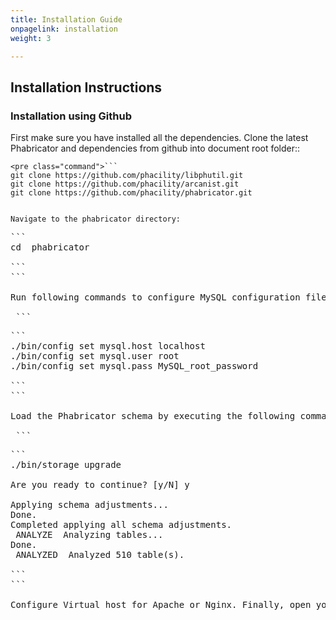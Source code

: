 ```yaml
---
title: Installation Guide
onpagelink: installation
weight: 3

---
```


Installation Instructions
-------------------------

### Installation using Github

First make sure you have installed all the dependencies. Clone the latest Phabricator and dependencies from github into document root folder::

 ```
<pre class="command">```
git clone https://github.com/phacility/libphutil.git
git clone https://github.com/phacility/arcanist.git
git clone https://github.com/phacility/phabricator.git

```
```

Navigate to the phabricator directory:

 ```
<pre class="command">```
cd  phabricator

```
```

Run following commands to configure MySQL configuration file:

 ```
<pre class="command">```
./bin/config set mysql.host localhost
./bin/config set mysql.user root
./bin/config set mysql.pass MySQL_root_password

```
```

Load the Phabricator schema by executing the following command:

 ```
<pre class="command">```
./bin/storage upgrade

Are you ready to continue? [y/N] y

Applying schema adjustments...
Done.
Completed applying all schema adjustments.
 ANALYZE  Analyzing tables...
Done.
 ANALYZED  Analyzed 510 table(s).

```
```

Configure Virtual host for Apache or Nginx. Finally, open your web browser and navigate to http://phabricator.yourdomain.com or as per your virtual host settings.